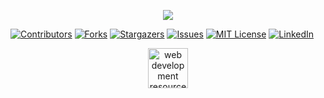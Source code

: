 <p align="center">
    <img src="https://readme-typing-svg.herokuapp.com?font=Tourney&center=true&color=FFA500&size=40&width=750&height=80&lines=Web+Development" />
</p>


  <!-- PROJECT SHIELDS -->
  [![Contributors][contributors-shield]][contributors-url]
  [![Forks][forks-shield]][forks-url]
  [![Stargazers][stars-shield]][stars-url]
  [![Issues][issues-shield]][issues-url]
  [![MIT License][license-shield]][license-url]
  [![LinkedIn][linkedin-shield]][linkedin-url]

<p align="center">
  <a href="https://github.com/anupammaurya6767/Web-Development">
    <img width="64" height="64" alt="web development resources" src="https://user-images.githubusercontent.com/9361180/86557412-c37c3f00-bf75-11ea-8503-b42bd67646b2.png" />
  </a>
</p>


<!-- MARKDOWN LINKS & IMAGES -->
<!-- https://www.markdownguide.org/basic-syntax/#reference-style-links -->
[contributors-shield]: https://img.shields.io/github/contributors/anupammaurya6767/Web-Development.svg?style=for-the-badge
[contributors-url]: https://github.com/anupammaurya6767/Web-Development/graphs/contributors
[forks-shield]: https://img.shields.io/github/forks/anupammaurya6767/Web-Development.svg?style=for-the-badge
[forks-url]: https://github.com/anupammaurya6767/Web-Development/network/members
[stars-shield]: https://img.shields.io/github/stars/anupammaurya6767/Web-Development.svg?style=for-the-badge
[stars-url]: https://github.com/anupammaurya6767/Web-Development/stargazers
[issues-shield]: https://img.shields.io/github/issues/anupammaurya6767/Web-Development.svg?style=for-the-badge
[issues-url]: https://github.com/anupammaurya6767/Web-Development/issues
[license-shield]: https://img.shields.io/github/license/anupammaurya6767/Web-Development.svg?style=for-the-badge
[license-url]: https://github.com/anupammaurya6767/Web-Development/blob/main/LICENSE
[linkedin-shield]: https://img.shields.io/badge/-LinkedIn-black.svg?style=for-the-badge&logo=linkedin&colorB=555
[linkedin-url]: https://www.linkedin.com/in/anupam-maurya-b9a04a225/

